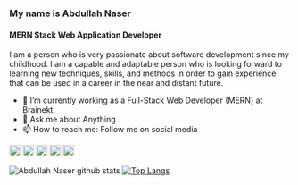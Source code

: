 ### My name is Abdullah Naser
#### MERN Stack Web Application Developer 
I am a person who is very passionate about software development since my childhood. I am a capable and adaptable person who is looking forward to learning new techniques, skills, and methods in order to gain experience that can be used in a career in the near and distant future.
- 🌱 I’m currently working as a Full-Stack Web Developer (MERN) at Brainekt. 
- 💬 Ask me about Anything 
- 📫 How to reach me: Follow me on social media 



[<img src='https://cdn.jsdelivr.net/npm/simple-icons@3.0.1/icons/hackerrank.svg' alt='github' height='20'>](https://www.hackerrank.com/naser4100) [<img src='https://cdn.jsdelivr.net/npm/simple-icons@3.0.1/icons/linkedin.svg' alt='linkedin' height='20'>](https://www.linkedin.com/in/naser4100/) [<img src='https://cdn.jsdelivr.net/npm/simple-icons@3.0.1/icons/facebook.svg' alt='facebook' height='20'>](https://www.facebook.com/naser4100/) [<img src='https://cdn.jsdelivr.net/npm/simple-icons@3.0.1/icons/instagram.svg' alt='instagram' height='20'>](https://www.instagram.com/abdnaser.exe) [<img src='https://cdn.jsdelivr.net/npm/simple-icons@3.0.1/icons/twitter.svg' alt='twitter' height='20'>](https://twitter.com/naser4100)

![Abdullah Naser github stats](https://github-readme-stats.vercel.app/api?username=naser4100&show_icons=true&theme=radical)
[![Top Langs](https://github-readme-stats.vercel.app/api/top-langs/?username=naser4100&layout=compact)](https://github.com/naser4100/github-readme-stats)

  

